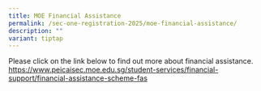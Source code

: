 ```yaml
---
title: MOE Financial Assistance
permalink: /sec-one-registration-2025/moe-financial-assistance/
description: ""
variant: tiptap
---
```

<p>Please click on the link below to find out more about financial assistance.<br><a href="https://www.peicaisec.moe.edu.sg/student-services/financial-support/financial-assistance-scheme-fas" rel="noopener noreferrer nofollow" target="_blank">https://www.peicaisec.moe.edu.sg/student-services/financial-support/financial-assistance-scheme-fas</a></p>